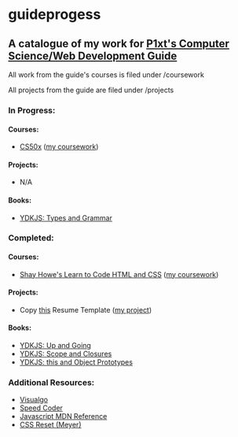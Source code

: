 # guideprogess
## A catalogue of my work for [P1xt's Computer Science/Web Development Guide](https://github.com/tecox/p1xt-guides/blob/master/cs-wd.md)

All work from the guide's courses is filed under /coursework

All projects from the guide are filed under /projects

### In Progress:
#### Courses:
- [CS50x](https://www.edx.org/course/introduction-computer-science-harvardx-cs50x#!) ([my coursework](https://github.com/tecox/guideprogess/tree/master/coursework/cs50-psets))
#### Projects:
- N/A
#### Books:
- [YDKJS: Types and Grammar](https://github.com/getify/You-Dont-Know-JS/blob/master/types%20&%20grammar/README.md#you-dont-know-js-types--grammar)

### Completed:
#### Courses:
- [Shay Howe's Learn to Code HTML and CSS](https://learn.shayhowe.com/html-css/) ([my coursework](https://github.com/tecox/guideprogess/tree/master/coursework/shayhowe-intro/styles-conference))
#### Projects:
- Copy [this](https://creativemarket.com/ikonome/686585-Material-Resume-Blue/screenshots/#screenshot2) Resume Template ([my project](https://htmlpreview.github.io/?https://github.com/tecox/guideprogess/blob/master/projects/resume-clone/resume-clone.html))
#### Books:
- [YDKJS: Up and Going](https://github.com/getify/You-Dont-Know-JS/blob/master/up%20&%20going/README.md#you-dont-know-js-up--going)
- [YDKJS: Scope and Closures](https://github.com/getify/You-Dont-Know-JS/blob/master/scope%20&%20closures/README.md#you-dont-know-js-scope--closures)
- [YDKJS: this and Object Prototypes](https://github.com/getify/You-Dont-Know-JS/blob/master/this%20&%20object%20prototypes/README.md#you-dont-know-js-this--object-prototypes)

### Additional Resources:
- [Visualgo](https://visualgo.net/en)
- [Speed Coder](http://www.speedcoder.net/#uf)
- [Javascript MDN Reference](https://developer.mozilla.org/en-US/docs/Web/JavaScript/Reference)
- [CSS Reset (Meyer)](http://meyerweb.com/eric/tools/css/reset/)
